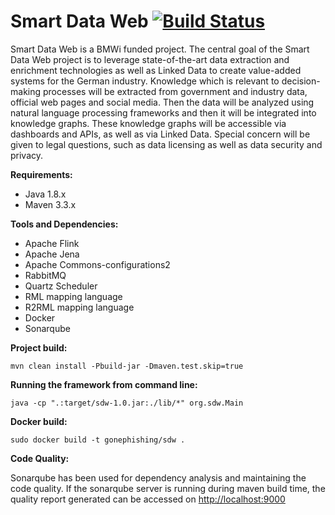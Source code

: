 # Smart Data Web [![Build Status](https://travis-ci.org/gone-phishing/SDW.svg?branch=master)](https://travis-ci.org/gone-phishing/SDW)
 
Smart Data Web is a BMWi funded project. The central goal of the Smart Data Web project is to leverage state-of-the-art data extraction and enrichment technologies as well as Linked Data to create value-added systems for the German industry. Knowledge which is relevant to decision-making processes will be extracted from government and industry data, official web pages and social media. Then the data will be analyzed using natural language processing frameworks and then it will be integrated into knowledge graphs. These knowledge graphs will be accessible via dashboards and APIs, as well as via Linked Data. Special concern will be given to legal questions, such as data licensing as well as data security and privacy.

**Requirements:**
 - Java 1.8.x
 - Maven 3.3.x
 
**Tools and Dependencies:**
 - Apache Flink
 - Apache Jena
 - Apache Commons-configurations2
 - RabbitMQ
 - Quartz Scheduler
 - RML mapping language
 - R2RML mapping language
 - Docker
 - Sonarqube
 
**Project build:**

`mvn clean install -Pbuild-jar -Dmaven.test.skip=true`

**Running the framework from command line:**

`java -cp ".:target/sdw-1.0.jar:./lib/*" org.sdw.Main`

**Docker build:** 

`sudo docker build -t gonephishing/sdw .` 

**Code Quality:**

Sonarqube has been used for dependency analysis and maintaining the code quality. If the sonarqube server is running during maven build time, the quality report generated can be accessed on [http://localhost:9000](http://localhost:9000)